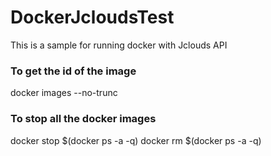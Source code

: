 # DockerJcloudsTest

This is a sample for running docker with Jclouds API

### To get the id of the image
docker images --no-trunc

### To stop all the docker images
docker stop $(docker ps -a -q)
docker rm $(docker ps -a -q)
